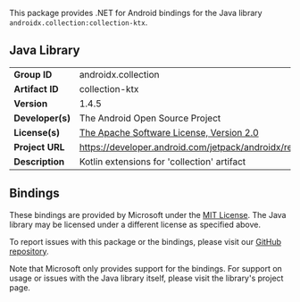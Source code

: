 This package provides .NET for Android bindings for the Java library `androidx.collection:collection-ktx`.

## Java Library

| | |
|-|-|
| **Group ID** | androidx.collection |
| **Artifact ID** | collection-ktx |
| **Version** | 1.4.5 |
| **Developer(s)** | The Android Open Source Project |
| **License(s)** | [The Apache Software License, Version 2.0](http://www.apache.org/licenses/LICENSE-2.0.txt) |
| **Project URL** | https://developer.android.com/jetpack/androidx/releases/collection#1.4.5 |
| **Description** | Kotlin extensions for &#x27;collection&#x27; artifact |

## Bindings

These bindings are provided by Microsoft under the [MIT License](https://opensource.org/licenses/MIT). The Java
library may be licensed under a different license as specified above.

To report issues with this package or the bindings, please visit our [GitHub repository](https://aka.ms/android-libraries).

Note that Microsoft only provides support for the bindings. For support on
usage or issues with the Java library itself, please visit the library's project page.
